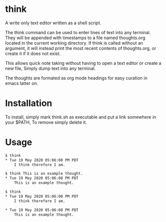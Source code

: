 # think
A write only text editor written as a shell script.

The think command can be used to enter lines of text into any terminal.
They will be appended with timestamps to a file named thoughts.org located in the current working directory.
If think is called without an argument, it will instead print the most recent contents of thoughts.org, or create it if it does not exist.

This allows quick note taking without having to open a text editor or create a new file, Simply dump text into any terminal.

The thoughts are formated as org mode headings for easy curation in emacs latter on.

# Installation
To install, simply mark think.sh as executable and put a link somewhere in your $PATH, To remove simply delete it.

# Usage
```bash
$ think
* Tue 19 May 2020 05:06:00 PM PDT
	I think therefore I am.

$ think This is an example thought.
* Tue 19 May 2020 05:06:08 PM PDT
	This is an example thought.

$ think
* Tue 19 May 2020 05:06:00 PM PDT
	I think therefore I am.

* Tue 19 May 2020 05:06:08 PM PDT
	This is an example thought.
```
